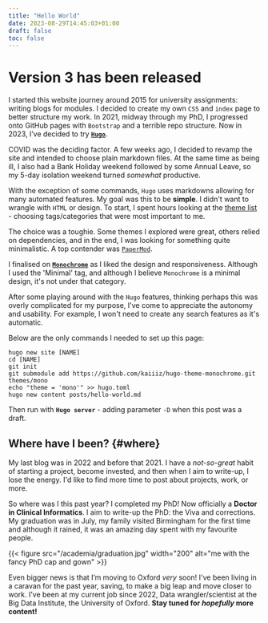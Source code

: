 ```yaml
---
title: "Hello World"
date: 2023-08-29T14:45:03+01:00
draft: false
toc: false
---
```


# Version 3 has been released

I started this website journey around 2015 for university assignments: writing blogs for modules.
I decided to create my own `CSS` and `index` page to better structure my work.
In 2021, midway through my PhD, I progressed onto GitHub pages with `Bootstrap` and a terrible repo structure.
Now in 2023, I’ve decided to try [**`Hugo`**](https://gohugo.io/ "Hugo website"). 

COVID was the deciding factor. A few weeks ago, I decided to revamp the site and intended to choose plain markdown files.
At the same time as being ill, I also had a Bank Holiday weekend followed by some Annual Leave, so my 5-day isolation weekend turned *somewhat* productive.

With the exception of some commands, `Hugo` uses markdowns allowing for many automated features.
My goal was this to be **simple**. I didn't want to wrangle with `HTML` or design.
To start, I spent hours looking at the [theme list](https://themes.gohugo.io/ "full list of hugo themes") - choosing tags/categories that were most important to me.

The choice was a toughie. Some themes I explored were great, others relied on dependencies, and in the end, I was looking for something quite minimalistic.
A top contender was [`PaperMod`](https://github.com/adityatelange/hugo-PaperMod "papermod git repository"). 

I finalised on [**`Monochrome`**](https://github.com/kaiiiz/hugo-theme-monochrome.git "monochrome git repository") as I liked the design and responsiveness.
Although I used the 'Minimal' tag, and although I believe `Monochrome` is a minimal design, it's not under that category.

After some playing around with the `Hugo` features, thinking perhaps this was overly complicated for my purpose, I've come to appreciate the autonomy and usability.
For example, I won't need to create any search features as it's automatic.

Below are the only commands I needed to set up this page:
```
hugo new site [NAME]
cd [NAME]
git init
git submodule add https://github.com/kaiiiz/hugo-theme-monochrome.git themes/mono
echo "theme = 'mono'" >> hugo.toml
hugo new content posts/hello-world.md
```
Then run with **`Hugo server`** - adding parameter `-D` when this post was a draft.

## Where have I been? {#where}
My last blog was in 2022 and before that 2021. I have a *not-so-great* habit of starting a project, become invested, and then when I aim to write-up, I lose the energy.
I'd like to find more time to post about projects, work, or more.

So where was I this past year? 
I completed my PhD! Now officially a **Doctor in Clinical Informatics**. I aim to write-up the PhD: the Viva and corrections. 
My graduation was in July, my family visited Birmingham for the first time and although it rained, it was an amazing day spent with my favourite people.

{{< figure src="/academia/graduation.jpg" width="200" alt="me with the fancy PhD cap and gown" >}}

Even bigger news is that I’m moving to Oxford *very* soon! I've been living in a caravan for the past year, saving, to make a big leap and move closer to work.
I’ve been at my current job since 2022, Data wrangler/scientist at the Big Data Institute, the University of Oxford.
**Stay tuned for *hopefully* more content!**